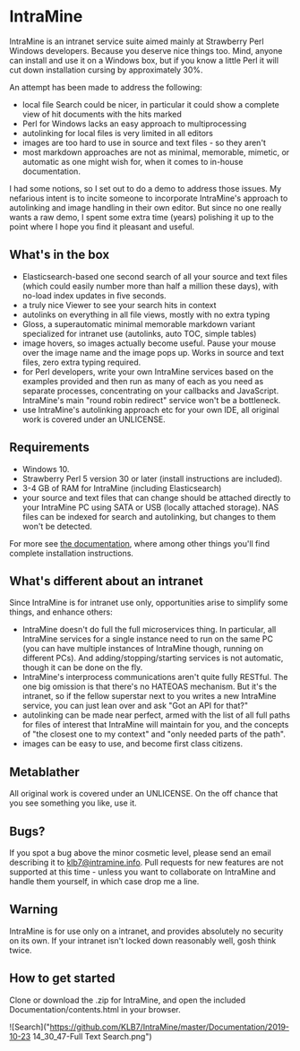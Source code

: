 # IntraMine
IntraMine is an intranet service suite aimed mainly at Strawberry Perl Windows developers. Because you deserve nice things too. Mind, anyone can install and use it on a Windows box, but if you know a little Perl it will cut down installation cursing by approximately 30%.

An attempt has been made to address the following:

 - local file Search could be nicer, in particular it could show a complete view of hit documents with the hits marked
 - Perl for Windows lacks an easy approach to multiprocessing
 - autolinking for local files is very limited in all editors
 - images are too hard to use in source and text files - so they aren't
 - most markdown approaches are not as minimal, memorable, mimetic, or automatic as one might wish for, when it comes to in-house documentation.

I had some notions, so I set out to do a demo to address those issues. My nefarious intent is to incite someone to incorporate IntraMine's approach to autolinking and image handling in their own editor. But since no one really wants a raw demo, I spent some extra time (years) polishing it up to the point where I hope you find it pleasant and useful.

## What's in the box
 - Elasticsearch-based one second search of all your source and text files (which could easily number more than half a million these days), with no-load index updates in five seconds.
 - a truly nice Viewer to see your search hits in context
 - autolinks on everything in all file views, mostly with no extra typing
 - Gloss, a superautomatic minimal memorable markdown variant specialized for intranet use (autolinks, auto TOC, simple tables)
 - image hovers, so images actually become useful. Pause your mouse over the image name and the image pops up. Works in source and text files, zero extra typing required.
 - for Perl developers, write your own IntraMine services based on the examples provided and then run as many of each as you need as separate processes, concentrating on your callbacks and JavaScript. IntraMine's main "round robin redirect" service won't be a bottleneck.
 - use IntraMine's autolinking approach etc for your own IDE, all original work is covered under an UNLICENSE.

## Requirements
 - Windows 10.
 - Strawberry Perl 5 version 30 or later (install instructions are included).
 - 3-4 GB of RAM for IntraMine (including Elasticsearch)
 - your source and text files that can change should be attached directly to your IntraMine PC using SATA or USB (locally attached storage). NAS files can be indexed for search and autolinking, but changes to them won't be detected.

For more see [the documentation](http://intramine.info), where among other things you'll find complete installation instructions.

## What's different about an intranet
Since IntraMine is for intranet use only, opportunities arise to simplify some things, and enhance others:

 - IntraMine doesn't do full the full microservices thing. In particular, all IntraMine services for a single instance need to run on the same PC (you can have multiple instances of IntraMine though, running on different PCs). And adding/stopping/starting services is not automatic, though it can be done on the fly.
 - IntraMine's interprocess communications aren't quite fully RESTful. The one big omission is that there's no HATEOAS mechanism. But it's the intranet, so if the fellow superstar next to you writes a new IntraMine service, you can just lean over and ask "Got an API for that?"
 - autolinking can be made near perfect, armed with the list of all full paths for files of interest that IntraMine will maintain for you, and the concepts of "the closest one to my context" and "only needed parts of the path".
 - images can be easy to use, and become first class citizens.

## Metablather
All original work is covered under an UNLICENSE. On the off chance that you see something you like, use it.

## Bugs?
If you spot a bug above the minor cosmetic level, please send an email describing it to klb7@intramine.info. Pull requests for new features are not supported at this time - unless you want to collaborate on IntraMine and handle them yourself, in which case drop me a line.

## Warning
IntraMine is for use only on a intranet, and provides absolutely no security on its own. If your intranet isn't locked down reasonably well, gosh think twice.

## How to get started
Clone or download the .zip for IntraMine, and open the included Documentation/contents.html in your browser.

![Search]("https://github.com/KLB7/IntraMine/master/Documentation/2019-10-23 14_30_47-Full Text Search.png")

